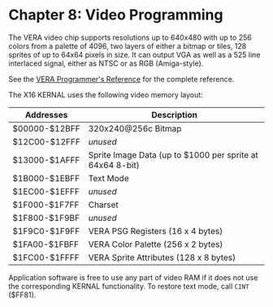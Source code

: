 
# Chapter 8: Video Programming

The VERA video chip supports resolutions up to 640x480 with up to 256 colors from a palette of 4096, two layers of either a bitmap or tiles, 128 sprites of up to 64x64 pixels in size. It can output VGA as well as a 525 line interlaced signal, either as NTSC or as RGB (Amiga-style).

See the [VERA Programmer's Reference](VERA%20Programmer's%20Reference.md) for the complete reference.

The X16 KERNAL uses the following video memory layout:

| Addresses     | Description                                               |
|---------------|-----------------------------------------------------------|
| \$00000-\$12BFF | 320x240@256c Bitmap                                       |
| \$12C00-\$12FFF | *unused*                                                  |
| \$13000-\$1AFFF | Sprite Image Data (up to \$1000 per sprite at 64x64 8-bit) |
| \$1B000-\$1EBFF | Text Mode                                                 |
| \$1EC00-\$1EFFF | *unused*                                                  |
| \$1F000-\$1F7FF | Charset                                                   |
| \$1F800-\$1F9BF | *unused*                                                  |
| \$1F9C0-\$1F9FF | VERA PSG Registers (16 x 4 bytes)                         |
| \$1FA00-\$1FBFF | VERA Color Palette (256 x 2 bytes)                        |
| \$1FC00-\$1FFFF | VERA Sprite Attributes (128 x 8 bytes)                    |

Application software is free to use any part of video RAM if it does not use the corresponding KERNAL functionality. To restore text mode, call `CINT` (\$FF81).

<!-- For PDF formatting -->
<div class="page-break"></div>
